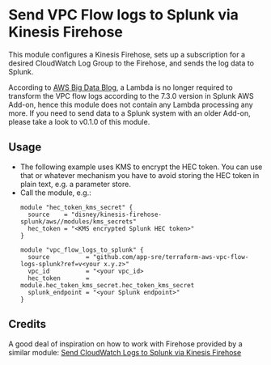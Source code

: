 # Send VPC Flow logs to Splunk via Kinesis Firehose

This module configures a Kinesis Firehose, sets up a subscription for a desired CloudWatch Log Group to the Firehose, and sends the log data to Splunk.

According to [AWS Big Data Blog](https://aws.amazon.com/blogs/big-data/ingest-vpc-flow-logs-into-splunk-using-amazon-kinesis-data-firehose/), a Lambda is no longer required to transform the VPC flow logs according to the 7.3.0 version in Splunk AWS Add-on, hence this module does not contain any Lambda processing any more. If you need to send data to a Splunk system with an older Add-on, please take a look to v0.1.0 of this module.

## Usage

* The following example uses KMS to encrypt the HEC token. You can use that or whatever mechanism you have to avoid storing the HEC token in plain text, e.g. a parameter store.
* Call the module, e.g.:
    ```
    module "hec_token_kms_secret" {
      source    = "disney/kinesis-firehose-splunk/aws//modules/kms_secrets"
      hec_token = "<KMS encrypted Splunk HEC token>"
    }

    module "vpc_flow_logs_to_splunk" {
      source          = "github.com/app-sre/terraform-aws-vpc-flow-logs-splunk?ref=v<your x.y.z>"
      vpc_id          = "<your vpc_id>
      hec_token       = module.hec_token_kms_secret.hec_token_kms_secret
      splunk_endpoint = "<your Splunk endpoint>"
    }
    ```



## Credits

A good deal of inspiration on how to work with Firehose provided by a similar module: [Send CloudWatch Logs to Splunk via Kinesis Firehose](https://github.com/disney/terraform-aws-kinesis-firehose-splunk)
